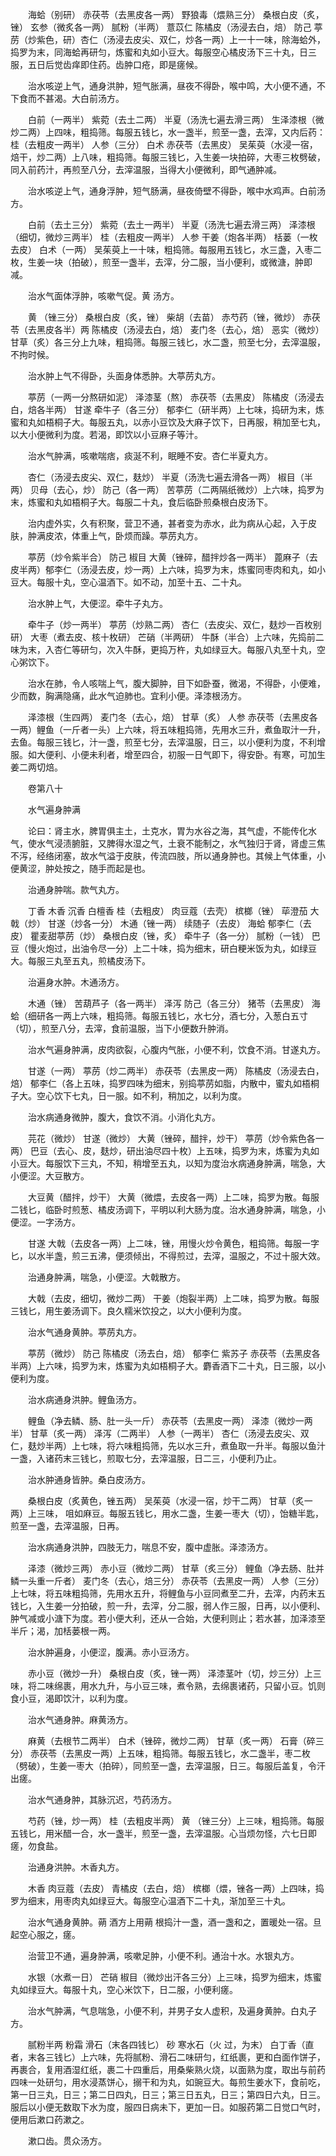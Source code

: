 <!-- { "loadSidebar": true } -->
　　海蛤（别研） 赤茯苓（去黑皮各一两） 野狼毒（煨熟三分） 桑根白皮（炙，锉） 玄参（微炙各一两） 腻粉（半两） 薏苡仁 陈橘皮（汤浸去白，焙） 防己 葶苈（炒紫色，研）杏仁（汤浸去皮尖、双仁，炒各一两）上一十一味，除海蛤外，捣罗为末，同海蛤再研匀，炼蜜和丸如小豆大。每服空心橘皮汤下三十丸，日三服，五日后觉齿痒即住药。齿肿口疮，即是瘥候。

　　治水咳逆上气，通身洪肿，短气胀满，昼夜不得卧，喉中鸣，大小便不通，不下食而不甚渴。大白前汤方。

　　白前（一两半） 紫菀（去土二两） 半夏（汤洗七遍去滑三两） 生泽漆根（微炒二两）上四味，粗捣筛。每服五钱匕，水一盏半，煎至一盏，去滓，又内后药：桂（去粗皮一两半） 人参（三分） 白术 赤茯苓（去黑皮） 吴茱萸（水浸一宿，焙干，炒二两）上八味，粗捣筛。每服三钱匕，入生姜一块拍碎，大枣三枚劈破，同入前药汁，再煎至八分，去滓温服，当得大小便微利，即气通肿减。

　　治水咳逆上气，通身浮肿，短气肠满，昼夜倚壁不得卧，喉中水鸡声。白前汤方。

　　白前（去土三分） 紫菀（去土一两半） 半夏（汤洗七遍去滑三两） 泽漆根（细切，微炒三两半） 桂（去粗皮一两半） 人参 干姜（炮各半两） 栝蒌（一枚去皮） 白术（一两） 吴茱萸上一十味，粗捣筛。每服用五钱匕，水三盏，入枣二枚，生姜一块（拍破），煎至一盏半，去滓，分二服，当小便利，或微溏，肿即减。

　　治水气面体浮肿，咳嗽气促。黄 汤方。

　　黄 （锉三分） 桑根白皮（炙，锉） 柴胡（去苗） 赤芍药（锉，微炒） 赤茯苓（去黑皮各半）两 陈橘皮（汤浸去白，焙） 麦门冬（去心，焙） 恶实（微炒） 甘草（炙）各三分上九味，粗捣筛。每服三钱匕，水二盏，煎至七分，去滓温服，不拘时候。

　　治水肿上气不得卧，头面身体悉肿。大葶苈丸方。

　　葶苈（一两一分熬研如泥） 泽漆茎（熬） 赤茯苓（去黑皮） 陈橘皮（汤浸去白，焙各半两） 甘遂 牵牛子（各三分） 郁李仁（研半两）上七味，捣研为末，炼蜜和丸如梧桐子大。每服五丸，以赤小豆饮及大麻子饮下，日再服，稍加至七丸，以大小便微利为度。若渴，即饮以小豆麻子等汁。

　　治水气肿满，咳嗽喘痞，痰涎不利，眠睡不安。杏仁半夏丸方。

　　杏仁（汤浸去皮尖、双仁，麸炒） 半夏（汤洗七遍去滑各一两） 椒目（半两） 贝母（去心，炒） 防己（各一两） 苦葶苈（二两隔纸微炒）上六味，捣罗为末，炼蜜和丸如梧桐子大。每服二十丸，食后临卧煎桑根白皮汤下。

　　治内虚外实，久有积聚，营卫不通，甚者变为赤水，此为病从心起，入于皮肤，肿满皮浓，体重上气，卧烦而躁。葶苈丸方。

　　葶苈（炒令紫半合） 防己 椒目 大黄（锉碎，醋拌炒各一两半） 蓖麻子（去皮半两）郁李仁（汤浸去皮，炒一两）上六味，捣罗为末，炼蜜同枣肉和丸，如小豆大。每服十丸，空心温酒下。如不动，加至十五、二十丸。

　　治水肿上气，大便涩。牵牛子丸方。

　　牵牛子（炒一两半） 葶苈（炒熟二两） 杏仁（去皮尖、双仁，麸炒一百枚别研） 大枣（煮去皮、核十枚研） 芒硝（半两研） 牛酥（半合）上六味，先捣前二味为末，入杏仁等研匀，次入牛酥，更捣万杵，丸如绿豆大。每服八丸至十丸，空心粥饮下。

　　治水在肺，令人咳喘上气，腹大脚肿，目下如卧蚕，微渴，不得卧，小便难，少而数，胸满隐痛，此水气迫肺也。宜利小便。泽漆根汤方。

　　泽漆根（生四两） 麦门冬（去心，焙） 甘草（炙） 人参 赤茯苓（去黑皮各一两）鲤鱼（一斤者一头）上六味，将五味粗捣筛，先用水三升，煮鱼取汁一升，去鱼。每服三钱匕，汁一盏，煎至七分，去滓温服，日三，以小便利为度，不利增服。如大便利、小便未利者，增至四合，初服一日气即下，得安卧。有寒，可加生姜二两切焙。

　　卷第八十

　　水气遍身肿满

　　论曰：肾主水，脾胃俱主土，土克水，胃为水谷之海，其气虚，不能传化水气，使水气浸渍腑脏，又脾得水湿之气，土衰不能制之，水气独归于肾，肾虚三焦不泻，经络闭塞，故水气溢于皮肤，传流四肢，所以通身肿也。其候上气体重，小便黄涩，肿处按之，随手而起是也。

　　治通身肿喘。款气丸方。

　　丁香 木香 沉香 白檀香 桂（去粗皮） 肉豆蔻（去壳） 槟榔（锉） 荜澄茄 大戟（炒） 甘遂（炒各一分） 木通（锉一两） 续随子（去皮） 海蛤 郁李仁（去皮） 瞿麦甜葶苈（炒） 桑根白皮（锉，炙） 牵牛子（各一分） 腻粉（一钱） 巴豆（慢火炮过，出油令尽一分）上二十味，捣为细末，研白粳米饭为丸，如绿豆大。每服三丸至五丸，煎橘皮汤下。

　　治遍身水肿。木通汤方。

　　木通（锉） 苦葫芦子（各一两半） 泽泻 防己（各三分） 猪苓（去黑皮） 海蛤（细研各一两上六味，粗捣筛。每服五钱匕，水七分，酒七分，入葱白五寸（切），煎至八分，去滓，食前温服，当下小便数升肿消。

　　治水气遍身肿满，皮肉欲裂，心腹内气胀，小便不利，饮食不消。甘遂丸方。

　　甘遂（一两） 葶苈（炒二两半） 赤茯苓（去黑皮一两） 陈橘皮（汤浸去白，焙） 郁李仁（各上五味，捣罗四味为细末，别捣葶苈如脂，内散中，蜜丸如梧桐子大。空心饮下七丸，日一服。如不利，稍加之，以利为度。

　　治水病通身微肿，腹大，食饮不消。小消化丸方。

　　芫花（微炒） 甘遂（微炒） 大黄（锉碎，醋拌，炒干） 葶苈（炒令紫色各一两） 巴豆（去心、皮，麸炒，研出油尽四十枚）上五味，捣罗为末，炼蜜为丸如小豆大。每服饮下三丸，不知，稍增至五丸，以知为度治水病通身肿满，喘急，大小便涩。大豆散方。

　　大豆黄（醋拌，炒干） 大黄（微煨，去皮各一两）上二味，捣罗为散。每服二钱匕，临卧时煎葱、橘皮汤调下，平明以利大肠为度。治水通身肿满，喘急，小便涩。一字汤方。

　　甘遂 大戟（去皮各一两）上二味，锉，用慢火炒令黄色，粗捣筛。每服一字匕，以水半盏，煎三五沸，便须倾出，不得煎过，去滓，温服之，不过十服大效。

　　治通身肿满，喘急，小便涩。大戟散方。

　　大戟（去皮，细切，微炒二两） 干姜（炮裂半两）上二味，捣罗为散。每服三钱匕，用生姜汤调下。良久糯米饮投之，以大小便利为度。

　　治水气通身黄肿。葶苈丸方。

　　葶苈（微炒） 防己 陈橘皮（汤去白，焙） 郁李仁 紫苏子 赤茯苓（去黑皮各半两）上六味，捣罗为末，炼蜜为丸如梧桐子大。麝香酒下二十丸，日三服，以小便利为度。

　　治水病通身洪肿。鲤鱼汤方。

　　鲤鱼（净去鳞、肠、肚一头一斤） 赤茯苓（去黑皮一两） 泽漆（微炒一两半） 甘草（炙一两） 泽泻（二两半） 人参（一两半） 杏仁（汤浸去皮尖、双仁，麸炒半两）上七味，将六味粗捣筛，先以水三升，煮鱼取一升半。每服以鱼汁一盏，入诸药末三钱匕，煎取七分，去滓温服，日二三，小便利乃止。

　　治水肿通身皆肿。桑白皮汤方。

　　桑根白皮（炙黄色，锉五两） 吴茱萸（水浸一宿，炒干二两） 甘草（炙一两）上三味， 咀如麻豆。每服五钱匕，用水二盏，生姜一枣大（切），饴糖半匙，煎至一盏，去滓温服，日再。

　　治水病通身洪肿，四肢无力，喘息不安，腹中虚胀。泽漆汤方。

　　泽漆（微炒三两） 赤小豆（微炒二两） 甘草（炙三分） 鲤鱼（净去肠、肚并鳞一头重一斤者） 麦门冬（去心，焙三分） 赤茯苓（去黑皮一两） 人参（三分）上七味，将五味粗捣筛，先用水五升，将鲤鱼与小豆同煮至二升，去滓，内药末五钱匕，入生姜一分拍破，煎一升，去滓，分二服，弱人作三服，日再，以小便利、肿气减或小溏下为度。若小便大利，还从一合始，大便利则止；若水甚，加泽漆至半斤；渴，加栝蒌根一两。

　　治水肿遍身，小便涩，腹满。赤小豆汤方。

　　赤小豆（微炒一升） 桑根白皮（炙，锉一两） 泽漆茎叶（切，炒三分）上三味，将二味绵裹，用水九升，与小豆三味，煮令熟，去绵裹诸药，只留小豆。饥则食小豆，渴即饮汁，以利为度。

　　治水气通身肿。麻黄汤方。

　　麻黄（去根节二两半） 白术（锉碎，微炒二两） 甘草（炙一两） 石膏（碎三分） 赤茯苓（去黑皮一两）上五味，粗捣筛。每服五钱匕，水二盏半，枣二枚（劈破），生姜一枣大（拍碎），同煎至一盏，去滓温服，日三。每服后盖复，令汗出瘥。

　　治水气通身肿，其脉沉迟，芍药汤方。

　　芍药（锉，炒一两） 桂（去粗皮半两） 黄 （锉三分）上三味，粗捣筛。每服五钱匕，用米醋一合，水一盏半，煎至一盏，去滓温服。心当烦勿怪，六七日即瘥，勿食盐。

　　治通身洪肿。木香丸方。

　　木香 肉豆蔻（去皮） 青橘皮（去白，焙） 槟榔（煨，锉各一两）上四味，捣罗为细末，用枣肉丸如绿豆大。每服空心温酒下二十丸，渐加至三十丸。

　　治水气通身黄肿。蒴 酒方上用蒴 根捣汁一盏，酒一盏和之，置暖处一宿。旦起空心服之，瘥。

　　治营卫不通，遍身肿满，咳嗽足肿，小便不利。通治十水。水银丸方。

　　水银（水煮一日） 芒硝 椒目（微炒出汗各三分）上三味，捣罗为细末，炼蜜丸如绿豆大。每服十丸，空心米饮下，日二服，小便利瘥。

　　治水气肿满，气息喘急，小便不利，并男子女人虚积，及遍身黄肿。白丸子方。

　　腻粉半两 粉霜 滑石（末各四钱匕） 砂 寒水石（火 过，为末） 白丁香（直者，末各三钱匕）上六味，先将腻粉、滑石二味研匀，红纸裹，更和白面作饼子，再裹合，复用酒湿红纸，裹二十四重后，用桑柴熟火烧，以面熟为度，取出与前药四味一处研匀，用水浸蒸饼心，搦干和为丸，如豌豆大。每煎生姜水下，食前吃，第一日三丸，日三；第二日四丸，日三；第三日五丸，日三；第四日六丸，日三。服后以小便无数取下水为度，服四日病未下，更加一日。如服药第二日觉口气时，便用后漱口药漱之。

　　漱口齿。贯众汤方。

